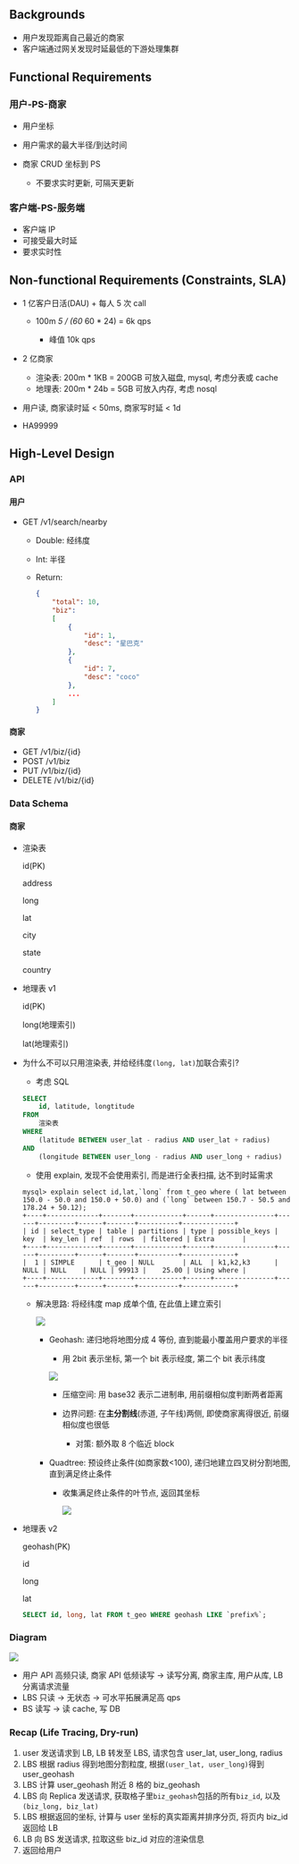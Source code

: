 ## Backgrounds

- 用户发现距离自己最近的商家
- 客户端通过网关发现时延最低的下游处理集群

## Functional Requirements

### 用户-PS-商家

- 用户坐标
- 用户需求的最大半径/到达时间
- 商家 CRUD 坐标到 PS

  - 不要求实时更新, 可隔天更新

### 客户端-PS-服务端

- 客户端 IP
- 可接受最大时延
- 要求实时性

## Non-functional Requirements (Constraints, SLA)

- 1 亿客户日活(DAU) + 每人 5 次 call

  - 100m _5 / (60_ 60 \* 24) = 6k qps

    - 峰值 10k qps

- 2 亿商家

  - 渲染表: 200m \* 1KB = 200GB 可放入磁盘, mysql, 考虑分表或 cache
  - 地理表: 200m \* 24b = 5GB 可放入内存, 考虑 nosql

- 用户读, 商家读时延 < 50ms, 商家写时延 < 1d
- HA99999

## High-Level Design

### API

#### 用户

- GET /v1/search/nearby

  - Double: 经纬度
  - Int: 半径
  - Return:

    ```JSON
    {
        "total": 10,
        "biz":
        [
            {
                "id": 1,
                "desc": "星巴克"
            },
            {
                "id": 7,
                "desc": "coco"
            },
            ...
        ]
    }
    ```

#### 商家

- GET /v1/biz/{id}
- POST /v1/biz
- PUT /v1/biz/{id}
- DELETE /v1/biz/{id}

### Data Schema

#### 商家

- 渲染表

  id(PK)

  address

  long

  lat

  city

  state

  country

- 地理表 v1

  id(PK)

  long(地理索引)

  lat(地理索引)

- 为什么不可以只用渲染表, 并给经纬度`(long, lat)`加联合索引?

  - 考虑 SQL

  ```SQL
  SELECT
      id, latitude, longtitude
  FROM
      渲染表
  WHERE
      (latitude BETWEEN user_lat - radius AND user_lat + radius)
  AND
      (longitude BETWEEN user_long - radius AND user_long + radius)
  ```

  - 使用 explain, 发现不会使用索引, 而是进行全表扫描, 达不到时延需求

  ```Shell
  mysql> explain select id,lat,`long` from t_geo where ( lat between 150.0 - 50.0 and 150.0 + 50.0) and (`long` between 150.7 - 50.5 and 178.24 + 50.12);
  +----+-------------+-------+------------+------+---------------+------+---------+------+-------+----------+-------------+
  | id | select_type | table | partitions | type | possible_keys | key  | key_len | ref  | rows  | filtered | Extra       |
  +----+-------------+-------+------------+------+---------------+------+---------+------+-------+----------+-------------+
  |  1 | SIMPLE      | t_geo | NULL       | ALL  | k1,k2,k3      | NULL | NULL    | NULL | 99913 |    25.00 | Using where |
  +----+-------------+-------+------------+------+---------------+------+---------+------+-------+----------+-------------+
  ```

  - 解决思路: 将经纬度 map 成单个值, 在此值上建立索引

    ![](https://bytedancecampus1.feishu.cn/space/api/box/stream/download/asynccode/?code=MTJiMjFiMzRlZDFmYWRhNmExNmU1ODkyNmRkYjVmZGJfVVVQTlFKdXJCa2hDNWlmWDAwUWZuWHN1YkZwOUhQeTRfVG9rZW46Ym94Y25nVDlreXFaTWdxeXlPamtxRHUwQklkXzE2Nzg2Nzk3NTM6MTY3ODY4MzM1M19WNA)

    - Geohash: 递归地将地图分成 4 等份, 直到能最小覆盖用户要求的半径

      - 用 2bit 表示坐标, 第一个 bit 表示经度, 第二个 bit 表示纬度

      ![](https://bytedancecampus1.feishu.cn/space/api/box/stream/download/asynccode/?code=ZmQ3YTAzZGNjMDRiOWYzZjMzYTVkYjkyMWVmZjcwZGRfU0RwbnhrdlF4aXlGUURRTmZYVTEzbEo1NFNPWGcwUExfVG9rZW46Ym94Y255SnA3U1NBTmNKRmd6TmNvRWxsNk9EXzE2Nzg2Nzk3NTM6MTY3ODY4MzM1M19WNA)

      - 压缩空间: 用 base32 表示二进制串, 用前缀相似度判断两者距离
      - 边界问题: 在**主分割线**(赤道, 子午线)两侧, 即使商家离得很近, 前缀相似度也很低

        - 对策: 额外取 8 个临近 block

    - Quadtree: 预设终止条件(如商家数<100), 递归地建立四叉树分割地图, 直到满足终止条件

      - 收集满足终止条件的叶节点, 返回其坐标

        ![](https://bytedancecampus1.feishu.cn/space/api/box/stream/download/asynccode/?code=ZDU0ODM4OTk5NTYyOGI2ZTdmN2M1YmMyODMxMmY1NDNfbmVpdlhUWUhVREkzcDNzWU4xYjFFMjd3eVl1QllYSWtfVG9rZW46Ym94Y245M2JSY0JrTGZTNjBGb1dxTzMxdW5iXzE2Nzg2Nzk3NTM6MTY3ODY4MzM1M19WNA)

- 地理表 v2

  geohash(PK)

  id

  long

  lat

  ```SQL
  SELECT id, long, lat FROM t_geo WHERE geohash LIKE `prefix%`;
  ```

### Diagram

![](https://bytedancecampus1.feishu.cn/space/api/box/stream/download/asynccode/?code=MmU3NGEyZWY1OTkzZjJiMGQwNDM5ZGYyNGZmNDk3YWJfRXhCNlBBNE8xRkJQMHlWN2hVemZSVkRnbnhjZUNKeUZfVG9rZW46Ym94Y251WE1WSHEwT1RnWjA2UUl3SENsR0poXzE2Nzg2Nzk3NTM6MTY3ODY4MzM1M19WNA)

- 用户 API 高频只读, 商家 API 低频读写 -> 读写分离, 商家主库, 用户从库, LB 分离请求流量
- LBS 只读 -> 无状态 -> 可水平拓展满足高 qps
- BS 读写 -> 读 cache, 写 DB

### Recap (Life Tracing, Dry-run)

1. user 发送请求到 LB, LB 转发至 LBS, 请求包含 user_lat, user_long, radius
2. LBS 根据 radius 得到地图分割粒度, 根据`(user_lat, user_long)`得到 user_geohash
3. LBS 计算 user_geohash 附近 8 格的 biz_geohash
4. LBS 向 Replica 发送请求, 获取格子里`biz_geohash`包括的所有`biz_id`, 以及`(biz_long, biz_lat)`
5. LBS 根据返回的坐标, 计算与 user 坐标的真实距离并排序分页, 将页内 biz_id 返回给 LB
6. LB 向 BS 发送请求, 拉取这些 biz_id 对应的渲染信息
7. 返回给用户
